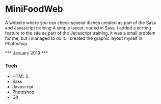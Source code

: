 # MiniFoodWeb
A website where you can check several dishes created as part of the Sass and Javascript training.A simple layout, coded in Sass, I added a sorting feature to the site as part of the Javascript training, it was a small problem for me, but I managed to do it. I created the graphic layout myself in Photoshop.

*** January 2019 ***

### Tech
* HTML 5
* Sass
* Javascript
* Photoshop
* Git
